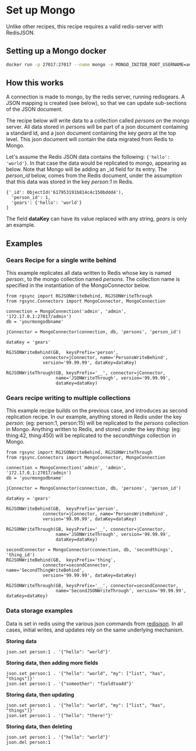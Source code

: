 # Set up Mongo

Unlike other recipes, this recipe requires a valid redis-server with RedisJSON.

## Setting up a Mongo docker
```bash
docker run -p 27017:27017 --name mongo -e MONGO_INITDB_ROOT_USERNAME=admin -e MONGO_INITDB_ROOT_PASSWORD=adminpasswd -e MONGO_INITDB_DATABASE=admin
```

## How this works

A connection is made to mongo, by the redis server, running redisgears.  A JSON mapping is created (see below), so that we can update sub-sections of the JSON document.

The recipe below will write data to a collection called *persons* on the mongo server.  All data stored in *persons* will be part of a json document containing a standard id, and a json document containing the key *gears* at the top level. This json document will contain the data migrated from Redis to Mongo.  

Let's assume the Redis JSON data contains the following: ```{'hello': 'world'}```. In that case the data would be replicated to mongo, appearing as below. Note that Mongo will be adding an _id field for its entry. The *person_id* below, comes from the Redis document, under the assumption that this data was stored in the key *person:1* in Redis.

```
{'_id': ObjectId('617953191b814c4c150bddd4'), 
  'person_id': 1, 
  'gears': {'hello': 'world'}
]

```

The field **dataKey** can have its value replaced with any string, *gears* is only an example.

## Examples

### Gears Recipe for a single write behind

This example replicates all data written to Redis whose key is named *person:<something>*, to the mongo collection named *persons*. The collection name is specified in the instantiation of the MongoConnector below.

```
from rgsync import RGJSONWriteBehind, RGJSONWriteThrough
from rgsync.Connectors import MongoConnector, MongoConnection

connection = MongoConnection('admin', 'admin', '172.17.0.1:27017/admin')
db = 'yourmongodbname'

jConnector = MongoConnector(connection, db, 'persons', 'person_id')

dataKey = 'gears'

RGJSONWriteBehind(GB,  keysPrefix='person',
              connector=jConnector, name='PersonsWriteBehind',
              version='99.99.99', dataKey=dataKey)

RGJSONWriteThrough(GB, keysPrefix='__', connector=jConnector,
                   name='JSONWriteThrough', version='99.99.99',
                   dataKey=dataKey)
```

### Gears recipe writing to multiple collections

This example recipe builds on the previous case,  and introduces as second replication recipe. In our example, anything stored in Redis under the key *person:<some key>* (eg: person:1, person:15) will be replicated to the *persons* collection in Mongo. Anything written to Redis, and stored under the key  *thing:<some other key>* (eg: thing:42, thing:450) will be replicated to the *secondthings* collection in Mongo.

```
from rgsync import RGJSONWriteBehind, RGJSONWriteThrough
from rgsync.Connectors import MongoConnector, MongoConnection

connection = MongoConnection('admin', 'admin', '172.17.0.1:27017/admin')
db = 'yourmongodbname'

jConnector = MongoConnector(connection, db, 'persons', 'person_id')

dataKey = 'gears'

RGJSONWriteBehind(GB,  keysPrefix='person',
              connector=jConnector, name='PersonsWriteBehind',
              version='99.99.99', dataKey=dataKey)

RGJSONWriteThrough(GB, keysPrefix='__', connector=jConnector,
                   name='JSONWriteThrough', version='99.99.99',
                   dataKey=dataKey)

secondConnector = MongoConnector(connection, db, 'secondthings', 'thing_id')
RGJSONWriteBehind(GB,  keysPrefix='thing',
              connector=secondConnector, name='SecondThingWriteBehind',
              version='99.99.99', dataKey=dataKey)

RGJSONWriteThrough(GB, keysPrefix='__', connector=secondConnector,
                   name='SecondJSONWriteThrough', version='99.99.99', dataKey=dataKey)
```

### Data storage examples

Data is set in redis using the various json commands from [redisjson](https://redisjson.io). In all cases, initial writes, and updates rely on the same underlying mechanism.

**Storing data**

```
json.set person:1 . '{"hello": "world"}'
```

**Storing data, then adding more fields**

```
json.set person:1 . '{"hello": "world", "my": ["list", "has", "things"]}'
json.set person:1 . '{"someother": "fieldtoadd"}'
```

**Storing data, then updating**

```
json.set person:1 . '{"hello": "world", "my": ["list", "has", "things"]}'
json.set person:1 . '{"hello": "there!"}'
```

**Storing data, then deleting**

```
json.set person:1 . '{"hello": "world"}'
json.del person:1
```
